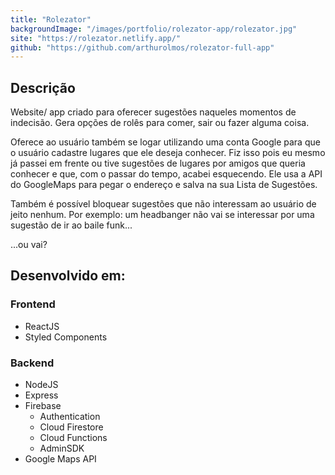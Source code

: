 ```yaml
---
title: "Rolezator"
backgroundImage: "/images/portfolio/rolezator-app/rolezator.jpg"
site: "https://rolezator.netlify.app/"
github: "https://github.com/arthurolmos/rolezator-full-app"
---
```


## Descrição

Website/ app criado para oferecer sugestões naqueles momentos de indecisão. Gera opções de rolês para comer, sair ou fazer alguma coisa.

Oferece ao usuário também se logar utilizando uma conta Google para que o usuário cadastre lugares que ele deseja conhecer. Fiz isso pois eu mesmo já passei em frente ou tive sugestões de lugares por amigos que queria conhecer e que, com o passar do tempo, acabei esquecendo. Ele usa a API do GoogleMaps para pegar o endereço e salva na sua Lista de Sugestões.

Também é possível bloquear sugestões que não interessam ao usuário de jeito nenhum. Por exemplo: um headbanger não vai se interessar por uma sugestão de ir ao baile funk...

...ou vai?

## Desenvolvido em:

### Frontend

- ReactJS
- Styled Components

### Backend

- NodeJS
- Express
- Firebase
  - Authentication
  - Cloud Firestore
  - Cloud Functions
  - AdminSDK
- Google Maps API
